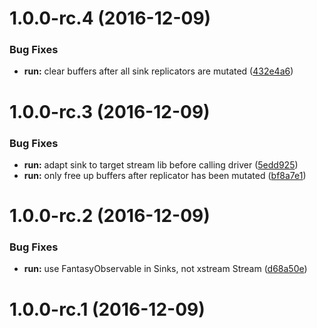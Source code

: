 <a name="1.0.0-rc.4"></a>
# 1.0.0-rc.4 (2016-12-09)


### Bug Fixes

* **run:** clear buffers after all sink replicators are mutated ([432e4a6](https://github.com/cyclejs/cyclejs/tree/master/run/commit/432e4a6))



<a name="1.0.0-rc.3"></a>
# 1.0.0-rc.3 (2016-12-09)


### Bug Fixes

* **run:** adapt sink to target stream lib before calling driver ([5edd925](https://github.com/cyclejs/cyclejs/tree/master/run/commit/5edd925))
* **run:** only free up buffers after replicator has been mutated ([bf8a7e1](https://github.com/cyclejs/cyclejs/tree/master/run/commit/bf8a7e1))



<a name="1.0.0-rc.2"></a>
# 1.0.0-rc.2 (2016-12-09)


### Bug Fixes

* **run:** use FantasyObservable in Sinks, not xstream Stream ([d68a50e](https://github.com/cyclejs/cyclejs/tree/master/run/commit/d68a50e))



<a name="1.0.0-rc.1"></a>
# 1.0.0-rc.1 (2016-12-09)



